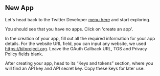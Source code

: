 <!--title={Making a New App}-->

## New App

Let's head back to the Twitter Developer [menu here](https://developer.twitter.com/en/apps) and start exploring.

You should see that you have no apps. Click on 'create an app'.

In the creation of your app, fill out all the required information for your app details. For the website URL field, you can input any website, we used https://bitproject.org.  Leave the OAuth Callback URL, TOS and Privacy Policy fields blank.

After creating your app, head to its “Keys and tokens” section, where you will find an API key and API secret key. Copy these keys for later use. 